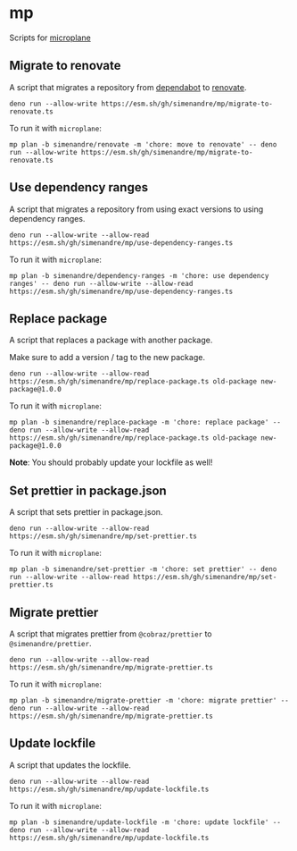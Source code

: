 # mp

Scripts for [microplane](https://github.com/Clever/microplane)

## Migrate to renovate

A script that migrates a repository from [dependabot](https://dependabot.com/)
to [renovate](https://renovatebot.com/).

```shell
deno run --allow-write https://esm.sh/gh/simenandre/mp/migrate-to-renovate.ts
```

To run it with `microplane`:

```shell
mp plan -b simenandre/renovate -m 'chore: move to renovate' -- deno run --allow-write https://esm.sh/gh/simenandre/mp/migrate-to-renovate.ts
```

## Use dependency ranges

A script that migrates a repository from using exact versions to using
dependency ranges.

```shell
deno run --allow-write --allow-read https://esm.sh/gh/simenandre/mp/use-dependency-ranges.ts
```

To run it with `microplane`:

```shell
mp plan -b simenandre/dependency-ranges -m 'chore: use dependency ranges' -- deno run --allow-write --allow-read https://esm.sh/gh/simenandre/mp/use-dependency-ranges.ts
```

## Replace package

A script that replaces a package with another package.

Make sure to add a version / tag to the new package.

```shell
deno run --allow-write --allow-read https://esm.sh/gh/simenandre/mp/replace-package.ts old-package new-package@1.0.0
```

To run it with `microplane`:

```shell
mp plan -b simenandre/replace-package -m 'chore: replace package' -- deno run --allow-write --allow-read https://esm.sh/gh/simenandre/mp/replace-package.ts old-package new-package@1.0.0
```

**Note**: You should probably update your lockfile as well!

## Set prettier in package.json

A script that sets prettier in package.json.

```shell
deno run --allow-write --allow-read https://esm.sh/gh/simenandre/mp/set-prettier.ts
```

To run it with `microplane`:

```shell
mp plan -b simenandre/set-prettier -m 'chore: set prettier' -- deno run --allow-write --allow-read https://esm.sh/gh/simenandre/mp/set-prettier.ts
```

## Migrate prettier

A script that migrates prettier from `@cobraz/prettier` to
`@simenandre/prettier`.

```shell
deno run --allow-write --allow-read https://esm.sh/gh/simenandre/mp/migrate-prettier.ts
```

To run it with `microplane`:

```shell
mp plan -b simenandre/migrate-prettier -m 'chore: migrate prettier' -- deno run --allow-write --allow-read https://esm.sh/gh/simenandre/mp/migrate-prettier.ts
```

## Update lockfile

A script that updates the lockfile.

```shell
deno run --allow-write --allow-read https://esm.sh/gh/simenandre/mp/update-lockfile.ts
```

To run it with `microplane`:

```shell
mp plan -b simenandre/update-lockfile -m 'chore: update lockfile' -- deno run --allow-write --allow-read https://esm.sh/gh/simenandre/mp/update-lockfile.ts
```
